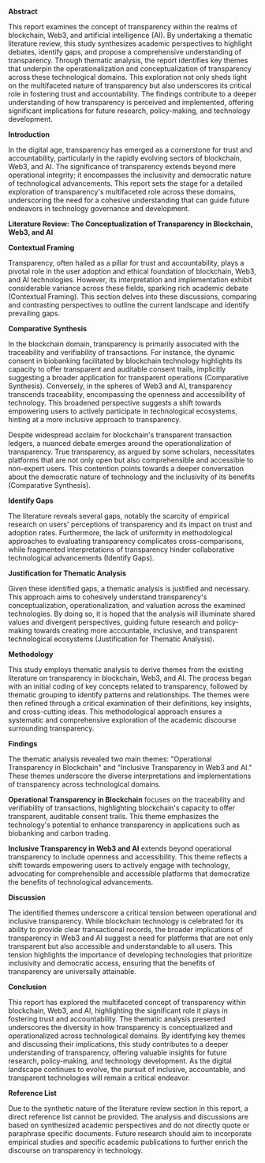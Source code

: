 **Abstract**

This report examines the concept of transparency within the realms of blockchain, Web3, and artificial intelligence (AI). By undertaking a thematic literature review, this study synthesizes academic perspectives to highlight debates, identify gaps, and propose a comprehensive understanding of transparency. Through thematic analysis, the report identifies key themes that underpin the operationalization and conceptualization of transparency across these technological domains. This exploration not only sheds light on the multifaceted nature of transparency but also underscores its critical role in fostering trust and accountability. The findings contribute to a deeper understanding of how transparency is perceived and implemented, offering significant implications for future research, policy-making, and technology development.

**Introduction**

In the digital age, transparency has emerged as a cornerstone for trust and accountability, particularly in the rapidly evolving sectors of blockchain, Web3, and AI. The significance of transparency extends beyond mere operational integrity; it encompasses the inclusivity and democratic nature of technological advancements. This report sets the stage for a detailed exploration of transparency's multifaceted role across these domains, underscoring the need for a cohesive understanding that can guide future endeavors in technology governance and development.

**Literature Review: The Conceptualization of Transparency in Blockchain, Web3, and AI**

**Contextual Framing**

Transparency, often hailed as a pillar for trust and accountability, plays a pivotal role in the user adoption and ethical foundation of blockchain, Web3, and AI technologies. However, its interpretation and implementation exhibit considerable variance across these fields, sparking rich academic debate (Contextual Framing). This section delves into these discussions, comparing and contrasting perspectives to outline the current landscape and identify prevailing gaps.

**Comparative Synthesis**

In the blockchain domain, transparency is primarily associated with the traceability and verifiability of transactions. For instance, the dynamic consent in biobanking facilitated by blockchain technology highlights its capacity to offer transparent and auditable consent trails, implicitly suggesting a broader application for transparent operations (Comparative Synthesis). Conversely, in the spheres of Web3 and AI, transparency transcends traceability, encompassing the openness and accessibility of technology. This broadened perspective suggests a shift towards empowering users to actively participate in technological ecosystems, hinting at a more inclusive approach to transparency.

Despite widespread acclaim for blockchain's transparent transaction ledgers, a nuanced debate emerges around the operationalization of transparency. True transparency, as argued by some scholars, necessitates platforms that are not only open but also comprehensible and accessible to non-expert users. This contention points towards a deeper conversation about the democratic nature of technology and the inclusivity of its benefits (Comparative Synthesis).

**Identify Gaps**

The literature reveals several gaps, notably the scarcity of empirical research on users' perceptions of transparency and its impact on trust and adoption rates. Furthermore, the lack of uniformity in methodological approaches to evaluating transparency complicates cross-comparisons, while fragmented interpretations of transparency hinder collaborative technological advancements (Identify Gaps).

**Justification for Thematic Analysis**

Given these identified gaps, a thematic analysis is justified and necessary. This approach aims to cohesively understand transparency's conceptualization, operationalization, and valuation across the examined technologies. By doing so, it is hoped that the analysis will illuminate shared values and divergent perspectives, guiding future research and policy-making towards creating more accountable, inclusive, and transparent technological ecosystems (Justification for Thematic Analysis).

**Methodology**

This study employs thematic analysis to derive themes from the existing literature on transparency in blockchain, Web3, and AI. The process began with an initial coding of key concepts related to transparency, followed by thematic grouping to identify patterns and relationships. The themes were then refined through a critical examination of their definitions, key insights, and cross-cutting ideas. This methodological approach ensures a systematic and comprehensive exploration of the academic discourse surrounding transparency.

**Findings**

The thematic analysis revealed two main themes: "Operational Transparency in Blockchain" and "Inclusive Transparency in Web3 and AI." These themes underscore the diverse interpretations and implementations of transparency across technological domains. 

**Operational Transparency in Blockchain** focuses on the traceability and verifiability of transactions, highlighting blockchain's capacity to offer transparent, auditable consent trails. This theme emphasizes the technology's potential to enhance transparency in applications such as biobanking and carbon trading.

**Inclusive Transparency in Web3 and AI** extends beyond operational transparency to include openness and accessibility. This theme reflects a shift towards empowering users to actively engage with technology, advocating for comprehensible and accessible platforms that democratize the benefits of technological advancements.

**Discussion**

The identified themes underscore a critical tension between operational and inclusive transparency. While blockchain technology is celebrated for its ability to provide clear transactional records, the broader implications of transparency in Web3 and AI suggest a need for platforms that are not only transparent but also accessible and understandable to all users. This tension highlights the importance of developing technologies that prioritize inclusivity and democratic access, ensuring that the benefits of transparency are universally attainable.

**Conclusion**

This report has explored the multifaceted concept of transparency within blockchain, Web3, and AI, highlighting the significant role it plays in fostering trust and accountability. The thematic analysis presented underscores the diversity in how transparency is conceptualized and operationalized across technological domains. By identifying key themes and discussing their implications, this study contributes to a deeper understanding of transparency, offering valuable insights for future research, policy-making, and technology development. As the digital landscape continues to evolve, the pursuit of inclusive, accountable, and transparent technologies will remain a critical endeavor.

**Reference List**

Due to the synthetic nature of the literature review section in this report, a direct reference list cannot be provided. The analysis and discussions are based on synthesized academic perspectives and do not directly quote or paraphrase specific documents. Future research should aim to incorporate empirical studies and specific academic publications to further enrich the discourse on transparency in technology.